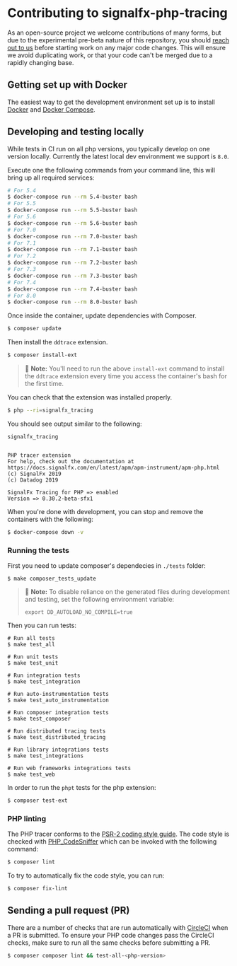 # Contributing to signalfx-php-tracing

As an open-source project we welcome contributions of many forms, but due to the experimental pre-beta nature of this repository, you should [reach out to us](https://github.com/signalfx/signalfx-php-tracing/issues) before starting work on any major code changes. This will ensure we avoid duplicating work, or that your code can't be merged due to a rapidly changing base.

## Getting set up with Docker

The easiest way to get the development environment set up is to install [Docker](https://www.docker.com/) and
[Docker Compose](https://docs.docker.com/compose/).

## Developing and testing locally

While tests in CI run on all php versions, you typically develop on one version locally. Currently the latest local
dev environment we support is `8.0`.

Execute one the following commands from your command line, this will bring up all required services:

```bash
# For 5.4
$ docker-compose run --rm 5.4-buster bash
# For 5.5
$ docker-compose run --rm 5.5-buster bash
# For 5.6
$ docker-compose run --rm 5.6-buster bash
# For 7.0
$ docker-compose run --rm 7.0-buster bash
# For 7.1
$ docker-compose run --rm 7.1-buster bash
# For 7.2
$ docker-compose run --rm 7.2-buster bash
# For 7.3
$ docker-compose run --rm 7.3-buster bash
# For 7.4
$ docker-compose run --rm 7.4-buster bash
# For 8.0
$ docker-compose run --rm 8.0-buster bash
```

Once inside the container, update dependencies with Composer.

```bash
$ composer update
```

Then install the `ddtrace` extension.

```bash
$ composer install-ext
```

> :memo: **Note:** You'll need to run the above `install-ext` command to install the `ddtrace` extension every time you access the container's bash for the first time.

You can check that the extension was installed properly.

```bash
$ php --ri=signalfx_tracing
```

You should see output similar to the following:

```
signalfx_tracing


PHP tracer extension
For help, check out the documentation at https://docs.signalfx.com/en/latest/apm/apm-instrument/apm-php.html
(c) SignalFx 2019
(c) Datadog 2019

SignalFx Tracing for PHP => enabled
Version => 0.30.2-beta-sfx1
```

When you're done with development, you can stop and remove the containers with the following:

```bash
$ docker-compose down -v
```

### Running the tests

First you need to update composer's dependecies in `./tests` folder:

    $ make composer_tests_update

> :memo: **Note:** To disable reliance on the generated files during development and testing, set the following environment variable:
> 
> `export DD_AUTOLOAD_NO_COMPILE=true`

Then you can run tests:

    # Run all tests
    $ make test_all

    # Run unit tests
    $ make test_unit

    # Run integration tests
    $ make test_integration

    # Run auto-instrumentation tests
    $ make test_auto_instrumentation

    # Run composer integration tests
    $ make test_composer

    # Run distributed tracing tests
    $ make test_distributed_tracing

    # Run library integrations tests
    $ make test_integrations

    # Run web frameworks integrations tests
    $ make test_web

In order to run the `phpt` tests for the php extension:

```bash
$ composer test-ext
```

### PHP linting

The PHP tracer conforms to the [PSR-2 coding style guide](https://www.php-fig.org/psr/psr-2/). The code style is checked with [PHP_CodeSniffer](https://github.com/squizlabs/PHP_CodeSniffer) which can be invoked with the following command:

```bash
$ composer lint
```

To try to automatically fix the code style, you can run:

```bash
$ composer fix-lint
```

## Sending a pull request (PR)

There are a number of checks that are run automatically with [CircleCI](https://circleci.com/gh/signalfx/signalfx-php-tracing/tree/master) when a PR is submitted. To ensure your PHP code changes pass the CircleCI checks, make sure to run all the same checks before submitting a PR.

```bash
$ composer composer lint && test-all-<php-version>
```
